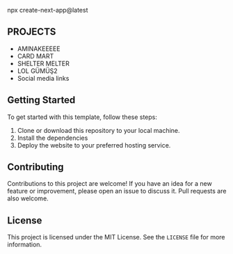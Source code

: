 npx create-next-app@latest

## PROJECTS

- AMINAKEEEEE
- CARD MART
- SHELTER MELTER
- LOL GÜMÜŞ2
- Social media links

## Getting Started

To get started with this template, follow these steps:

1. Clone or download this repository to your local machine.
2. Install the dependencies
3. Deploy the website to your preferred hosting service.

## Contributing

Contributions to this project are welcome! If you have an idea for a new feature or improvement, please open an issue to discuss it. Pull requests are also welcome.

## License

This project is licensed under the MIT License. See the `LICENSE` file for more information.
